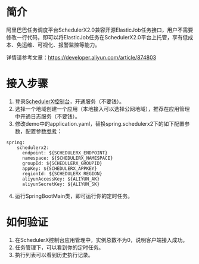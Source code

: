 # 简介
阿里巴巴任务调度平台SchedulerX2.0兼容开源ElasticJob任务接口，用户不需要修改一行代码，即可以将ElasticJob任务在SchedulerX2.0平台上托管，享有低成本、免运维、可视化、报警监控等能力。

详情请参考文章：https://developer.aliyun.com/article/874803

# 接入步骤
1. 登录[SchedulerX控制台](https://schedulerx2.console.aliyun.com/)，开通服务（不要钱）。
2. 选择一个地域创建一个应用（本地接入可以选择公网地域），推荐在应用管理中开通日志服务（不要钱）。
3. 修改demo中的application.yaml，替换spring.schedulerx2下的如下配置参数，配置参数[参考](https://help.aliyun.com/document_detail/161998.html)：

  ```
  spring:
      schedulerx2:
        endpoint: ${SCHEDULERX_ENDPOINT}
        namespace: ${SCHEDULERX_NAMESPACE}
        groupId: ${SCHEDULERX_GROUPID}
        appKey: ${SCHEDULERX_APPKEY}
        regionId: ${SCHEDULERX_REGION}
        aliyunAccessKey: ${ALIYUN_AK}
        aliyunSecretKey: ${ALIYUN_SK} 
  ```
4. 运行SpringBootMain类，即可运行你的定时任务。

# 如何验证
1. 在SchedulerX控制台应用管理中，实例总数不为0，说明客户端接入成功。
2. 任务管理下，可以看到你的定时任务。
3. 执行列表可以看到历史执行记录。